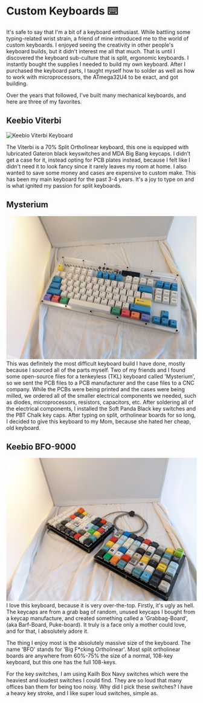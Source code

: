 # Custom Keyboards ⌨️
It's safe to say that I'm a bit of a keyboard enthusiast. 
While battling some typing-related wrist strain, a friend of mine introduced me to the world of custom keyboards.
I enjoyed seeing the creativity in other people's keyboard builds, but it didn't interest me all that much.
That is until I discovered the keyboard sub-culture that is split, ergonomic keyboards. 
I instantly bought the supplies I needed to build my own keyboard.
After I purchased the keyboard parts, I taught myself how to solder as well as how to work with microprocessors, the ATmega32U4 to be exact, and got building.

Over the years that followed, I've built many mechanical keyboards, and here are three of my favorites.

## Keebio Viterbi
![Keebio Viterbi Keyboard](https://user-images.githubusercontent.com/56559210/164785447-65404a44-33fb-4cfe-b682-88249f930bfe.jpg "Keebio Viterbi Keyboard")

The Viterbi is a 70% Split Ortholinear keyboard, 
this one is equipped with lubricated Gateron black keyswitches and MDA Big Bang keycaps. 
I didn't get a case for it, instead opting for PCB plates instead, 
because I felt like I didn't need it to look fancy since it rarely leaves my room at home. 
I also wanted to save some money and cases are expensive to custom make.
This has been my main keyboard for the past 3-4 years. 
It's a joy to type on and is what ignited my passion for split keyboards.

## Mysterium
![Mysterium Keyboard](https://github.com/robby-latourette/Portfolio/blob/main/Keyboard%20Projects/Mysterium/PXL_20220422_193144777.MP.jpg "Mysterium Keyboard")
This was definitely the most difficult keyboard build I have done, mostly because I sourced all of the parts myself. 
Two of my friends and I found some open-source files for a tenkeyless (TKL) keyboard called 'Mysterium', 
so we sent the PCB files to a PCB manufacturer and the case files to a CNC company. 
While the PCBs were being printed and the cases were being milled, we ordered all of the smaller electrical components we needed, 
such as diodes, microprocessors, resistors, capacitors, etc.
After soldering all of the electrical components, I installed the Soft Panda Black key switches and the PBT Chalk key caps.
After typing on split, ortholinear boards for so long, I decided to give this keyboard to my Mom, because she hated her cheap, old keyboard.

## Keebio BFO-9000
![Keebio BFO-9000 Keyboard](https://github.com/robby-latourette/Portfolio/blob/main/Keyboard%20Projects/BFO-9000/PXL_20220422_194022316.jpg "Keebio BFO-9000 Keyboard")
I love this keyboard, because it is very over-the-top. 
Firstly, it's ugly as hell. 
The keycaps are from a grab bag of random, unused keycaps I bought from a keycap manufacture, and created something called a 'Grabbag-Board', (aka Barf-Board, Puke-board).
It truly is a face only a mother could love, and for that, I absolutely adore it.

The thing I enjoy most is the absolutely massive size of the keyboard. 
The name 'BFO' stands for 'Big F\*cking Ortholinear'.
Most split ortholinear boards are anywhere from 60%-75% the size of a normal, 108-key keyboard, but this one has the full 108-keys.

For the key switches, I am using Kailh Box Navy switches which were the heaviest and loudest switches I could find.
They are so loud that many offices ban them for being too noisy.
Why did I pick these switches? 
I have a heavy key stroke, and I like super loud switches, simple as. 

